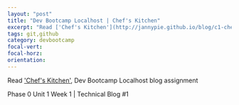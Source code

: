 ```yaml
---
layout: "post"
title: "Dev Bootcamp Localhost | Chef's Kitchen"
excerpt: "Read ['Chef's Kitchen'](http://jannypie.github.io/blog/c1-chefs-kitchen.html), Dev Bootcamp Localhost blog assignment"
tags: git,github
category: devbootcamp
focal-vert:
focal-horz:
orientation:
---
```


Read ['Chef's Kitchen'](http://jannypie.github.io/blog/c1-chefs-kitchen.html), Dev Bootcamp Localhost blog assignment

Phase 0 Unit 1 Week 1 | Technical Blog #1